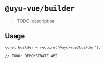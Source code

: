 # `@uyu-vue/builder`

> TODO: description

## Usage

```
const builder = require('@uyu-vue/builder');

// TODO: DEMONSTRATE API
```
